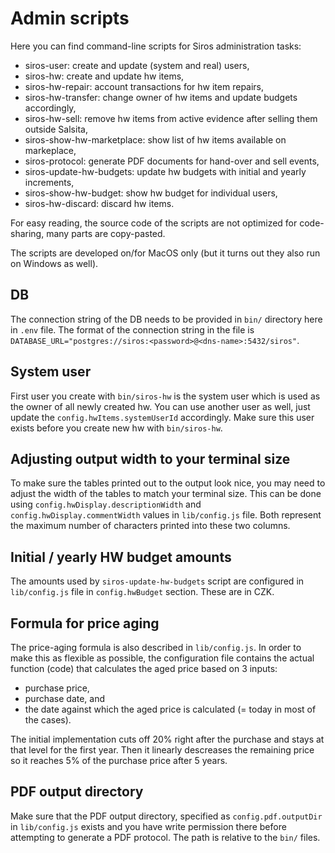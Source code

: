 # Admin scripts

Here you can find command-line scripts for Siros administration tasks:
* siros-user: create and update (system and real) users,
* siros-hw: create and update hw items,
* siros-hw-repair: account transactions for hw item repairs,
* siros-hw-transfer: change owner of hw items and update budgets accordingly,
* siros-hw-sell: remove hw items from active evidence after selling them outside Salsita,
* siros-show-hw-marketplace: show list of hw items available on markeplace,
* siros-protocol: generate PDF documents for hand-over and sell events,
* siros-update-hw-budgets: update hw budgets with initial and yearly increments,
* siros-show-hw-budget: show hw budget for individual users,
* siros-hw-discard: discard hw items.

For easy reading, the source code of the scripts are not optimized for code-sharing, many parts are copy-pasted.

The scripts are developed on/for MacOS only (but it turns out they also run on Windows as well).

## DB

The connection string of the DB needs to be provided in `bin/` directory here in `.env` file.
The format of the connection string in the file is
`DATABASE_URL="postgres://siros:<password>@<dns-name>:5432/siros"`.

## System user

First user you create with `bin/siros-hw` is the system user which is used as the owner of all newly created hw. You can
use another user as well, just update the `config.hwItems.systemUserId` accordingly. Make sure this user exists before
you create new hw with `bin/siros-hw`.

## Adjusting output width to your terminal size

To make sure the tables printed out to the output look nice, you may need to adjust the width of the tables to match
your terminal size. This can be done using `config.hwDisplay.descriptionWidth` and `config.hwDisplay.commentWidth`
values in `lib/config.js` file. Both represent the maximum number of characters printed into these two columns.

## Initial / yearly HW budget amounts

The amounts used by `siros-update-hw-budgets` script are configured in `lib/config.js` file in `config.hwBudget`
section. These are in CZK.

## Formula for price aging

The price-aging formula is also described in `lib/config.js`. In order to make this as flexible as possible, the
configuration file contains the actual function (code) that calculates the aged price based on 3 inputs:
* purchase price,
* purchase date, and
* the date against which the aged price is calculated (= today in most of the cases).

The initial implementation cuts off 20% right after the purchase and stays at that level for the first year.
Then it linearly descreases the remaining price so it reaches 5% of the purchase price after 5 years.

## PDF output directory

Make sure that the PDF output directory, specified as `config.pdf.outputDir` in `lib/config.js` exists and you have
write permission there before attempting to generate a PDF protocol. The path is relative to the `bin/` files.
